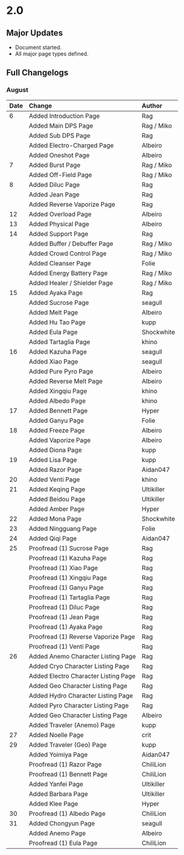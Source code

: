 # 2.0

## Major Updates

* Document started.
* All major page types defined.

## Full Changelogs

### August

| Date | Change | Author |
| :--- | :--- | :--- |
| 6 | Added Introduction Page | Rag |
|  | Added Main DPS Page | Rag / Miko |
|  | Added Sub DPS Page | Rag |
|  | Added Electro-Charged Page | Albeiro |
|  | Added Oneshot Page | Albeiro |
| 7 | Added Burst Page | Rag / Miko |
|  | Added Off-Field Page | Rag / Miko |
| 8 | Added Diluc Page | Rag |
|  | Added Jean Page | Rag |
|  | Added Reverse Vaporize Page | Rag |
| 12 | Added Overload Page | Albeiro |
| 13 | Added Physical Page | Albeiro |
| 14 | Added Support Page | Rag |
|  | Added Buffer / Debuffer Page | Rag / Miko |
|  | Added Crowd Control Page | Rag / Miko |
|  | Added Cleanser Page | Folie |
|  | Added Energy Battery Page | Rag / Miko |
|  | Added Healer / Shielder Page | Rag / Miko |
| 15 | Added Ayaka Page | Rag |
|  | Added Sucrose Page | seagull |
|  | Added Melt Page | Albeiro |
|  | Added Hu Tao Page | kupp |
|  | Added Eula Page | Shockwhite |
|  | Added Tartaglia Page | khino |
| 16 | Added Kazuha Page | seagull |
|  | Added Xiao Page | seagull |
|  | Added Pure Pyro Page | Albeiro |
|  | Added Reverse Melt Page | Albeiro |
|  | Added Xingqiu Page | khino |
|  | Added Albedo Page | khino |
| 17 | Added Bennett Page | Hyper |
|  | Added Ganyu Page | Folie |
| 18 | Added Freeze Page | Albeiro |
|  | Added Vaporize Page | Albeiro |
|  | Added Diona Page | kupp |
| 19 | Added Lisa Page | kupp |
|  | Added Razor Page | Aidan047 |
| 20 | Added Venti Page | khino |
| 21 | Added Keqing Page | Ultikiller |
|  | Added Beidou Page | Ultikiller |
|  | Added Amber Page | Hyper |
| 22 | Added Mona Page | Shockwhite |
| 23 | Added Ningguang Page | Folie |
| 24 | Added Qiqi Page | Aidan047 |
| 25 | Proofread \(1\) Sucrose Page | Rag |
|  | Proofread \(1\) Kazuha Page | Rag |
|  | Proofread \(1\) Xiao Page | Rag |
|  | Proofread \(1\) Xingqiu Page | Rag |
|  | Proofread \(1\) Ganyu Page | Rag |
|  | Proofread \(1\) Tartaglia Page | Rag |
|  | Proofread \(1\) Diluc Page | Rag |
|  | Proofread \(1\) Jean Page | Rag |
|  | Proofread \(1\) Ayaka Page | Rag |
|  | Proofread \(1\) Reverse Vaporize Page | Rag |
|  | Proofread \(1\) Venti Page | Rag |
| 26 | Added Anemo Character Listing Page | Rag |
|  | Added Cryo Character Listing Page | Rag |
|  | Added Electro Character Listing Page | Rag |
|  | Added Geo Character Listing Page | Rag |
|  | Added Hydro Character Listing Page | Rag |
|  | Added Pyro Character Listing Page | Rag |
|  | Added Geo Character Listing Page | Albeiro |
|  | Added Traveler \(Anemo\) Page | kupp |
| 27 | Added Noelle Page | crit |
| 29 | Added Traveler \(Geo\) Page | kupp |
|  | Added Yoimiya Page | Aidan047 |
|  | Proofread \(1\) Razor Page | ChiliLion |
|  | Proofread \(1\) Bennett Page | ChiliLion |
|  | Added Yanfei Page | Ultikiller |
|  | Added Barbara Page | Ultikiller |
|  | Added Klee Page | Hyper |
| 30 | Proofread \(1\) Albedo Page | ChiliLion |
| 31 | Added Chongyun Page | seagull |
|  | Added Anemo Page | Albeiro |
|  | Proofread \(1\) Eula Page | ChiliLion |

